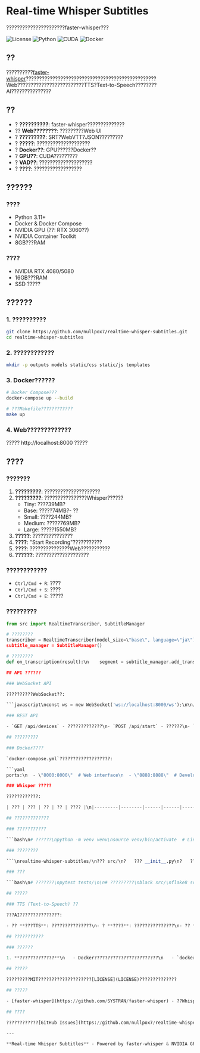 # Real-time Whisper Subtitles

??????????????????????faster-whisper???

![License](https://img.shields.io/badge/license-MIT-blue.svg)
![Python](https://img.shields.io/badge/python-3.11+-green.svg)
![CUDA](https://img.shields.io/badge/CUDA-12.6-orange.svg)
![Docker](https://img.shields.io/badge/docker-ready-blue.svg)

## ??

??????????[faster-whisper](https://github.com/SYSTRAN/faster-whisper)?????????????????????????????????????????????????Web?????????????????????????TTS?Text-to-Speech????????AI???????????????

## ??

- ? **??????????**: faster-whisper??????????????
- ?? **Web????????**: ?????????Web UI
- ? **?????????**: SRT?WebVTT?JSON?????????
- ? **?????**: ????????????????????
- ? **Docker??**: GPU??????Docker??
- ? **GPU??**: CUDA?????????
- ? **VAD??**: ????????????????????
- ? **????**: ??????????????????

## ??????

### ????
- Python 3.11+
- Docker & Docker Compose
- NVIDIA GPU (??: RTX 3060??)
- NVIDIA Container Toolkit
- 8GB???RAM

### ????
- NVIDIA RTX 4080/5080
- 16GB???RAM
- SSD ?????

## ??????

### 1. ??????????

```bash
git clone https://github.com/nullpox7/realtime-whisper-subtitles.git
cd realtime-whisper-subtitles
```

### 2. ????????????

```bash
mkdir -p outputs models static/css static/js templates
```

### 3. Docker??????

```bash
# Docker Compose???
docker-compose up --build

# ???Makefile????????????
make up
```

### 4. Web?????????????

????? http://localhost:8000 ?????

## ????

### ???????

1. **?????????**: ?????????????????????
2. **?????????**: ????????????????Whisper??????
   - Tiny: ????39MB?
   - Base: ?????74MB?- ??
   - Small: ????244MB?
   - Medium: ?????769MB?
   - Large: ?????1550MB?
3. **?????**: ???????????????
4. **????**: "Start Recording"???????????
5. **????**: ???????????????Web???????????
6. **??????**: ????????????????????

### ????????????

- `Ctrl/Cmd + R`: ????
- `Ctrl/Cmd + S`: ????
- `Ctrl/Cmd + E`: ?????

### ?????????

```python
from src import RealtimeTranscriber, SubtitleManager

# ????????
transcriber = RealtimeTranscriber(model_size=\"base\", language=\"ja\")
subtitle_manager = SubtitleManager()

# ????????
def on_transcription(result):\n    segment = subtitle_manager.add_transcription(result)\n    print(f\"[{segment.start_time:.2f}s] {segment.text}\")\n\ntranscriber.set_transcription_callback(on_transcription)\n\n# ????\ntranscriber.start()\n\n# ????????\nsubtitle_manager.export_srt(\"output.srt\")\nsubtitle_manager.export_json(\"output.json\")\n```

## API ??????

### WebSocket API

??????????WebSocket??:

```javascript\nconst ws = new WebSocket('ws://localhost:8000/ws');\n\n// ????????\n// - transcription: ??????????\n// - status: ???????????\n// - clear: ?????\n```

### REST API

- `GET /api/devices` - ?????????????\n- `POST /api/start` - ??????\n- `POST /api/stop` - ??????\n- `GET /api/status` - ????????\n- `GET /api/subtitles` - ???????\n- `POST /api/export/{format}` - ????????\n- `DELETE /api/clear` - ????????

## ?????????

### Docker????

`docker-compose.yml`???????????????????:

```yaml
ports:\n  - \"8000:8000\"  # Web interface\n  - \"8888:8888\"  # Development\n\nvolumes:\n  - ./outputs:/app/outputs\n  - ./models:/app/models\n```

### Whisper ?????

????????????:

| ??? | ??? | ?? | ?? | ???? |\n|---------|--------|------|------|----------|\n| tiny    | 39MB   | ??? | ? | ???????? |\n| base    | 74MB   | ?? | ? | ???? |\n| small   | 244MB  | ?? | ? | ?????? |\n| medium  | 769MB  | ?? | ?? | ???? |\n| large   | 1550MB | ??? | ?? | ??????? |

## ?????????????

### ???????????

```bash\n# ??????\npython -m venv venv\nsource venv/bin/activate  # Linux/Mac\n# ???\nvenv\\Scripts\\activate     # Windows\n\n# ???????????\npip install -r requirements.txt\n\n# ????????\npython src/web_interface.py\n```

### ????????

```\nrealtime-whisper-subtitles/\n??? src/\n?   ??? __init__.py\n?   ??? realtime_transcriber.py    # ????????\n?   ??? subtitle_manager.py        # ????\n?   ??? web_interface.py          # Web????????\n?   ??? tts_integration.py        # TTS????????\n??? templates/\n?   ??? index.html                # HTML??????\n??? static/\n?   ??? css/style.css            # ???????\n?   ??? js/app.js                # JavaScript\n??? outputs/                      # ??????\n??? models/                       # ????????\n??? docker-compose.yml\n??? Dockerfile\n??? requirements.txt\n??? README.md\n```

### ???

```bash\n# ???????\npytest tests/\n\n# ?????????\nblack src/\nflake8 src/\n```

## ?????

### TTS (Text-to-Speech) ??

???AI???????????????:

- ?? **???TTS**: ???????????????\n- ? **????**: ???????????????\n- ?? **???????**: ????????????\n- ? **????????**: ????????????

## ???????????

### ??????

1. **?????????????**\n   - Docker????????????????????????\n   - `docker-compose.yml`?`devices`?????\n\n2. **CUDA/GPU?????**\n   - NVIDIA Container Toolkit?????????\n   - `nvidia-smi`?GPU???????????\n\n3. **??????????**\n   - ?????????small, medium, large????\n   - ????????????????????????\n\n4. **????????**\n   - ?????????tiny, base????\n   - Docker Compose?????????\n\n### ?????\n\n```bash\n# Docker?????\ndocker-compose logs -f\n\n# ??????????\ndocker-compose logs whisper-subtitles\n```

## ?????

?????????MIT????????????????????[LICENSE](LICENSE)??????????????

## ?????

- [faster-whisper](https://github.com/SYSTRAN/faster-whisper) - ??Whisper??\n- [OpenAI Whisper](https://github.com/openai/whisper) - ???????\n- [FastAPI](https://fastapi.tiangolo.com/) - Web???????\n- [Docker](https://www.docker.com/) - ?????????????

## ????

????????????[GitHub Issues](https://github.com/nullpox7/realtime-whisper-subtitles/issues)??????????

---

**Real-time Whisper Subtitles** - Powered by faster-whisper & NVIDIA GPU
